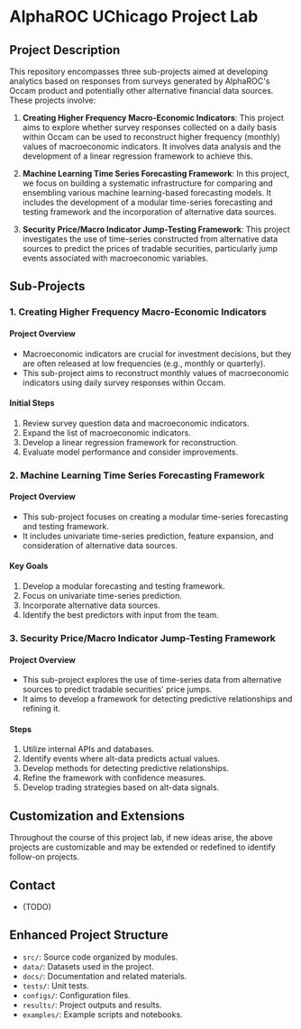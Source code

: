 # AlphaROC UChicago Project Lab

## Project Description

This repository encompasses three sub-projects aimed at developing analytics based on responses from surveys generated by AlphaROC's Occam product and potentially other alternative financial data sources. These projects involve:

1. **Creating Higher Frequency Macro-Economic Indicators**: This project aims to explore whether survey responses collected on a daily basis within Occam can be used to reconstruct higher frequency (monthly) values of macroeconomic indicators. It involves data analysis and the development of a linear regression framework to achieve this.

2. **Machine Learning Time Series Forecasting Framework**: In this project, we focus on building a systematic infrastructure for comparing and ensembling various machine learning-based forecasting models. It includes the development of a modular time-series forecasting and testing framework and the incorporation of alternative data sources.

3. **Security Price/Macro Indicator Jump-Testing Framework**: This project investigates the use of time-series constructed from alternative data sources to predict the prices of tradable securities, particularly jump events associated with macroeconomic variables.

## Sub-Projects

### 1. Creating Higher Frequency Macro-Economic Indicators

#### Project Overview
- Macroeconomic indicators are crucial for investment decisions, but they are often released at low frequencies (e.g., monthly or quarterly).
- This sub-project aims to reconstruct monthly values of macroeconomic indicators using daily survey responses within Occam.

#### Initial Steps
1. Review survey question data and macroeconomic indicators.
2. Expand the list of macroeconomic indicators.
3. Develop a linear regression framework for reconstruction.
4. Evaluate model performance and consider improvements.

### 2. Machine Learning Time Series Forecasting Framework

#### Project Overview
- This sub-project focuses on creating a modular time-series forecasting and testing framework.
- It includes univariate time-series prediction, feature expansion, and consideration of alternative data sources.

#### Key Goals
1. Develop a modular forecasting and testing framework.
2. Focus on univariate time-series prediction.
3. Incorporate alternative data sources.
4. Identify the best predictors with input from the team.

### 3. Security Price/Macro Indicator Jump-Testing Framework

#### Project Overview
- This sub-project explores the use of time-series data from alternative sources to predict tradable securities' price jumps.
- It aims to develop a framework for detecting predictive relationships and refining it.

#### Steps
1. Utilize internal APIs and databases.
2. Identify events where alt-data predicts actual values.
3. Develop methods for detecting predictive relationships.
4. Refine the framework with confidence measures.
5. Develop trading strategies based on alt-data signals.

## Customization and Extensions
Throughout the course of this project lab, if new ideas arise, the above projects are customizable and may be extended or redefined to identify follow-on projects.

## Contact
- (TODO)


## Enhanced Project Structure
- `src/`: Source code organized by modules.
- `data/`: Datasets used in the project.
- `docs/`: Documentation and related materials.
- `tests/`: Unit tests.
- `configs/`: Configuration files.
- `results/`: Project outputs and results.
- `examples/`: Example scripts and notebooks.
